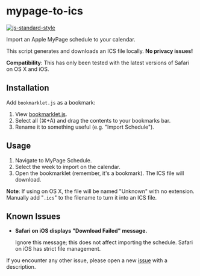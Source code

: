 # mypage-to-ics

[![js-standard-style](https://img.shields.io/badge/code%20style-standard-brightgreen.svg?style=flat)](http://standardjs.com/)

Import an Apple MyPage schedule to your calendar.

This script generates and downloads an ICS file locally. **No privacy issues!**

**Compatibility**: This has only been tested with the latest versions of Safari
  on OS X and iOS.

## Installation

Add `bookmarklet.js` as a bookmark:

1. View [bookmarklet.js](https://raw.githubusercontent.com/angeloashmore/mypage-to-ics/master/bookmarklet.js).
2. Select all (⌘+A) and drag the contents to your bookmarks bar.
3. Rename it to something useful (e.g. "Import Schedule").

## Usage

1. Navigate to MyPage Schedule.
2. Select the week to import on the calendar.
3. Open the bookmarklet (remember, it's a bookmark). The ICS file will download.

**Note**: If using on OS X, the file will be named "Unknown" with no extension.
  Manually add "`.ics`" to the filename to turn it into an ICS file.

## Known Issues

* **Safari on iOS displays "Download Failed" message.**

  Ignore this message; this does not affect importing the schedule. Safari on iOS has strict file management.

If you encounter any other issue, please open a new [issue](https://github.com/angeloashmore/mypage-to-ics/issues) with a description.
